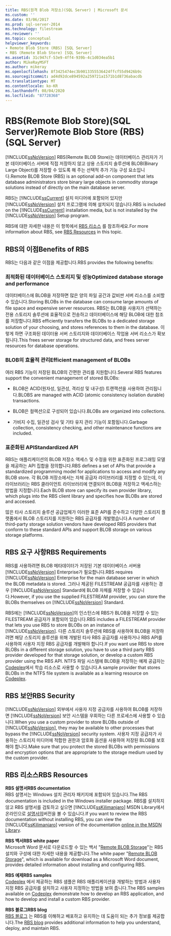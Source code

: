 ```yaml
---
title: RBS(원격 Blob 저장소)(SQL Server) | Microsoft 문서
ms.custom: ''
ms.date: 03/06/2017
ms.prod: sql-server-2014
ms.technology: filestream
ms.reviewer: ''
ms.topic: conceptual
helpviewer_keywords:
- Remote Blob Store (RBS) [SQL Server]
- RBS (Remote Blob Store) [SQL Server]
ms.assetid: 31c947cf-53e9-4ff4-939b-4c1d034ea5b1
author: MikeRayMSFT
ms.author: mikeray
ms.openlocfilehash: 8f3425474ec3b9013355536424ffcf55d9426b9c
ms.sourcegitcommit: ad4d92dce894592a259721a1571b1d8736abacdb
ms.translationtype: MT
ms.contentlocale: ko-KR
ms.lasthandoff: 08/04/2020
ms.locfileid: "87728368"
---
```

# <a name="remote-blob-store-rbs-sql-server"></a><span data-ttu-id="63821-102">RBS(Remote Blob Store)(SQL Server)</span><span class="sxs-lookup"><span data-stu-id="63821-102">Remote Blob Store (RBS) (SQL Server)</span></span>
  [!INCLUDE[ssNoVersion](../../includes/ssnoversion-md.md)] <span data-ttu-id="63821-103">RBS(Remote BLOB Store)는 데이터베이스 관리자가 기본 데이터베이스 서버에 직접 저장하지 않고 상용 스토리지 솔루션에 BLOB(Binary Large Object)를 저장할 수 있도록 해 주는 선택적 추가 기능 구성 요소입니다.</span><span class="sxs-lookup"><span data-stu-id="63821-103">Remote BLOB Store (RBS) is an optional add-on component that lets database administrators store binary large objects in commodity storage solutions instead of directly on the main database server.</span></span>  
  
 <span data-ttu-id="63821-104">RBS는 [!INCLUDE[ssCurrent](../../includes/sscurrent-md.md)] 설치 미디어에 포함되어 있지만 [!INCLUDE[ssNoVersion](../../includes/ssnoversion-md.md)] 설치 프로그램에 의해 설치되지 않습니다.</span><span class="sxs-lookup"><span data-stu-id="63821-104">RBS is included on the [!INCLUDE[ssCurrent](../../includes/sscurrent-md.md)] installation media, but is not installed by the [!INCLUDE[ssNoVersion](../../includes/ssnoversion-md.md)] Setup program.</span></span>  
  
 <span data-ttu-id="63821-105">RBS에 대한 자세한 내용은 이 항목에서 [RBS 리소스](#rbsresources) 를 참조하세요.</span><span class="sxs-lookup"><span data-stu-id="63821-105">For more information about RBS, see [RBS Resources](#rbsresources) in this topic.</span></span>  
  
## <a name="benefits-of-rbs"></a><span data-ttu-id="63821-106">RBS의 이점</span><span class="sxs-lookup"><span data-stu-id="63821-106">Benefits of RBS</span></span>  
 <span data-ttu-id="63821-107">RBS는 다음과 같은 이점을 제공합니다.</span><span class="sxs-lookup"><span data-stu-id="63821-107">RBS provides the following benefits:</span></span>  
  
### <a name="optimized-database-storage-and-performance"></a><span data-ttu-id="63821-108">최적화된 데이터베이스 스토리지 및 성능</span><span class="sxs-lookup"><span data-stu-id="63821-108">Optimized database storage and performance</span></span>  
 <span data-ttu-id="63821-109">데이터베이스에 BLOB을 저장하면 많은 양의 파일 공간과 값비싼 서버 리소스를 소비할 수 있습니다.</span><span class="sxs-lookup"><span data-stu-id="63821-109">Storing BLOBs in the database can consume large amounts of file space and expensive server resources.</span></span> <span data-ttu-id="63821-110">RBS는 BLOB을 사용자가 선택하는 전용 스토리지 솔루션에 효율적으로 전송하고 데이터베이스에 해당 BLOB에 대한 참조를 저장합니다.</span><span class="sxs-lookup"><span data-stu-id="63821-110">RBS efficiently transfers the BLOBs to a dedicated storage solution of your choosing, and stores references to them in the database.</span></span> <span data-ttu-id="63821-111">이렇게 하면 구조화된 데이터용 서버 스토리지와 데이터베이스 작업용 서버 리소스가 확보됩니다.</span><span class="sxs-lookup"><span data-stu-id="63821-111">This frees server storage for structured data, and frees server resources for database operations.</span></span>  
  
### <a name="efficient-management-of-blobs"></a><span data-ttu-id="63821-112">BLOB의 효율적 관리</span><span class="sxs-lookup"><span data-stu-id="63821-112">Efficient management of BLOBs</span></span>  
 <span data-ttu-id="63821-113">여러 RBS 기능이 저장된 BLOB의 간편한 관리를 지원합니다.</span><span class="sxs-lookup"><span data-stu-id="63821-113">Several RBS features support the convenient management of stored BLOBs:</span></span>  
  
-   <span data-ttu-id="63821-114">BLOB은 ACID(원자성, 일관성, 격리성 및 내구성) 트랜잭션을 사용하여 관리됩니다.</span><span class="sxs-lookup"><span data-stu-id="63821-114">BLOBS are managed with ACID (atomic consistency isolation durable) transactions.</span></span>  
  
-   <span data-ttu-id="63821-115">BLOB은 컬렉션으로 구성되어 있습니다.</span><span class="sxs-lookup"><span data-stu-id="63821-115">BLOBs are organized into collections.</span></span>  
  
-   <span data-ttu-id="63821-116">가비지 수집, 일관성 검사 및 기타 유지 관리 기능이 포함됩니다.</span><span class="sxs-lookup"><span data-stu-id="63821-116">Garbage collection, consistency checking, and other maintenance functions are included.</span></span>  
  
### <a name="standardized-api"></a><span data-ttu-id="63821-117">표준화된 API</span><span class="sxs-lookup"><span data-stu-id="63821-117">Standardized API</span></span>  
 <span data-ttu-id="63821-118">RBS는 애플리케이션의 BLOB 저장소 액세스 및 수정을 위한 표준화된 프로그래밍 모델을 제공하는 API 집합을 정의합니다.</span><span class="sxs-lookup"><span data-stu-id="63821-118">RBS defines a set of APIs that provide a standardized programming model for applications to access and modify any BLOB store.</span></span> <span data-ttu-id="63821-119">각 BLOB 저장소에서는 자체 공급자 라이브러리를 지정할 수 있는데, 이 라이브러리는 RBS 클라이언트 라이브러리에 연결되어 BLOB을 저장하고 액세스하는 방법을 지정합니다.</span><span class="sxs-lookup"><span data-stu-id="63821-119">Each BLOB store can specify its own provider library, which plugs into the RBS client library and specifies how BLOBs are stored and accessed.</span></span>  
  
 <span data-ttu-id="63821-120">많은 타사 스토리지 솔루션 공급업체가 이러한 표준 API를 준수하고 다양한 스토리지 플랫폼에서 BLOB 스토리지를 지원하는 RBS 공급자를 개발했습니다.</span><span class="sxs-lookup"><span data-stu-id="63821-120">A number of third-party storage solution vendors have developed RBS providers that conform to these standard APIs and support BLOB storage on various storage platforms.</span></span>  
  
## <a name="rbs-requirements"></a><span data-ttu-id="63821-121">RBS 요구 사항</span><span class="sxs-lookup"><span data-stu-id="63821-121">RBS Requirements</span></span>  
 <span data-ttu-id="63821-122">RBS를 사용하려면 BLOB 메타데이터가 저장된 기본 데이터베이스 서버용 [!INCLUDE[ssNoVersion](../../includes/ssnoversion-md.md)] Enterprise가 필요합니다.</span><span class="sxs-lookup"><span data-stu-id="63821-122">RBS requires [!INCLUDE[ssNoVersion](../../includes/ssnoversion-md.md)] Enterprise for the main database server in which the BLOB metadata is stored.</span></span> <span data-ttu-id="63821-123">그러나 제공된 FILESTREAM 공급자를 사용하는 경우 [!INCLUDE[ssNoVersion](../../includes/ssnoversion-md.md)] Standard에 BLOB 자체를 저장할 수 있습니다.</span><span class="sxs-lookup"><span data-stu-id="63821-123">However, if you use the supplied FILESTREAM provider, you can store the BLOBs themselves on [!INCLUDE[ssNoVersion](../../includes/ssnoversion-md.md)] Standard.</span></span>  
  
 <span data-ttu-id="63821-124">RBS에는 [!INCLUDE[ssNoVersion](../../includes/ssnoversion-md.md)]의 인스턴스에 RBS가 BLOB을 저장할 수 있는 FILESTREAM 공급자가 포함되어 있습니다.</span><span class="sxs-lookup"><span data-stu-id="63821-124">RBS includes a FILESTREAM provider that lets you use RBS to store BLOBs on an instance of [!INCLUDE[ssNoVersion](../../includes/ssnoversion-md.md)].</span></span> <span data-ttu-id="63821-125">다른 스토리지 솔루션에 RBS를 사용하여 BLOB을 저장하려면 해당 스토리지 솔루션을 위해 개발된 타사 RBS 공급자를 사용하거나 RBS API를 사용하여 사용자 지정 RBS 공급자를 개발해야 합니다.</span><span class="sxs-lookup"><span data-stu-id="63821-125">If you want use RBS to store BLOBs in a different storage solution, you have to use a third party RBS provider developed for that storage solution, or develop a custom RBS provider using the RBS API.</span></span> <span data-ttu-id="63821-126">NTFS 파일 시스템에 BLOB을 저장하는 예제 공급자는 [Codeplex](https://go.microsoft.com/fwlink/?LinkId=210190)에서 학습 리소스로 사용할 수 있습니다.</span><span class="sxs-lookup"><span data-stu-id="63821-126">A sample provider that stores BLOBs in the NTFS file system is available as a learning resource on [Codeplex](https://go.microsoft.com/fwlink/?LinkId=210190).</span></span>  
  
## <a name="rbs-security"></a><span data-ttu-id="63821-127">RBS 보안</span><span class="sxs-lookup"><span data-stu-id="63821-127">RBS Security</span></span>  
 <span data-ttu-id="63821-128">[!INCLUDE[ssNoVersion](../../includes/ssnoversion-md.md)] 외부에서 사용자 지정 공급자를 사용하여 BLOB를 저장하면 [!INCLUDE[ssNoVersion](../../includes/ssnoversion-md.md)] 보안 시스템을 우회하는 다른 프로세스에 사용할 수 있습니다.</span><span class="sxs-lookup"><span data-stu-id="63821-128">When you use a custom provider to store BLOBs outside of [!INCLUDE[ssNoVersion](../../includes/ssnoversion-md.md)], they may be available to other processes that bypass the [!INCLUDE[ssNoVersion](../../includes/ssnoversion-md.md)] security system.</span></span> <span data-ttu-id="63821-129">사용자 지정 공급자가 사용하는 스토리지 미디어에 적합한 권한과 암호화 옵션을 사용하여 저장된 BLOB를 보호해야 합니다.</span><span class="sxs-lookup"><span data-stu-id="63821-129">Make sure that you protect the stored BLOBs with permissions and encryption options that are appropriate to the storage medium used by the custom provider.</span></span>  
  
##  <a name="rbs-resources"></a><a name="rbsresources"></a><span data-ttu-id="63821-130">RBS 리소스</span><span class="sxs-lookup"><span data-stu-id="63821-130">RBS Resources</span></span>  
 <span data-ttu-id="63821-131">**RBS 설명서**</span><span class="sxs-lookup"><span data-stu-id="63821-131">**RBS documentation**</span></span>  
 <span data-ttu-id="63821-132">RBS 설명서는 Windows 설치 관리자 패키지에 포함되어 있습니다.</span><span class="sxs-lookup"><span data-stu-id="63821-132">The RBS documentation is included in the Windows installer package.</span></span> <span data-ttu-id="63821-133">RBS를 설치하지 않고 RBS 설명서를 검토하고 싶으면 [!INCLUDE[ssKilimanjaro](../../includes/sskilimanjaro-md.md)] MSDN Library에서 온라인으로 [설명서의](https://go.microsoft.com/fwlink/?LinkId=210192)버전을 볼 수 있습니다.</span><span class="sxs-lookup"><span data-stu-id="63821-133">If you want to review the RBS documentation without installing RBS, you can view the [!INCLUDE[ssKilimanjaro](../../includes/sskilimanjaro-md.md)] version of the documentation [online in the MSDN Library](https://go.microsoft.com/fwlink/?LinkId=210192).</span></span>  
  
 <span data-ttu-id="63821-134">**RBS 백서**</span><span class="sxs-lookup"><span data-stu-id="63821-134">**RBS white paper**</span></span>  
 <span data-ttu-id="63821-135">Microsoft Word 문서로 다운로드할 수 있는 백서 "[Remote BLOB Storage](https://go.microsoft.com/fwlink/?LinkId=210422)"는 RBS 설치와 구성에 대한 자세한 내용을 제공합니다.</span><span class="sxs-lookup"><span data-stu-id="63821-135">The white paper "[Remote BLOB Storage](https://go.microsoft.com/fwlink/?LinkId=210422)", which is available for download as a Microsoft Word document, provides detailed information about installing and configuring RBS.</span></span>  
  
 <span data-ttu-id="63821-136">**RBS 예제**</span><span class="sxs-lookup"><span data-stu-id="63821-136">**RBS samples**</span></span>  
 <span data-ttu-id="63821-137">[Codeplex](https://go.microsoft.com/fwlink/?LinkId=210190) 에서 제공하는 RBS 샘플은 RBS 애플리케이션을 개발하는 방법과 사용자 지정 RBS 공급자를 설치하고 사용자 지정하는 방법을 보여 줍니다.</span><span class="sxs-lookup"><span data-stu-id="63821-137">The RBS samples available on [Codeplex](https://go.microsoft.com/fwlink/?LinkId=210190) demonstrate how to develop an RBS application, and how to develop and install a custom RBS provider.</span></span>  
  
 <span data-ttu-id="63821-138">**RBS 블로그**</span><span class="sxs-lookup"><span data-stu-id="63821-138">**RBS blog**</span></span>  
 <span data-ttu-id="63821-139">[RBS 블로그](https://go.microsoft.com/fwlink/?LinkId=210315) 는 RBS를 이해하고 배포하고 유지하는 데 도움이 되는 추가 정보를 제공합니다.</span><span class="sxs-lookup"><span data-stu-id="63821-139">The [RBS blog](https://go.microsoft.com/fwlink/?LinkId=210315) provides additional information to help you understand, deploy, and maintain RBS.</span></span>  
  
  
